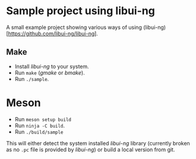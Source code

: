 # Sample project using libui-ng

A small example project showing various ways of using
(libui-ng)[https://github.com/libui-ng/libui-ng].

## Make

- Install _libui-ng_ to your system.
- Run `make` (_gmake_ or _bmake_).
- Run `./sample`.

# Meson

- Run `meson setup build`
- Run `ninja -C build`.
- Run `./build/sample`

This will either detect the system installed _libui-ng_ library (currently
broken as no `.pc` file is provided by _libui-ng_) or build a local version
from git.

